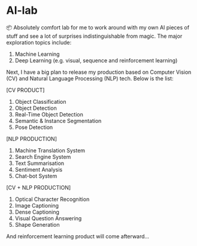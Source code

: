 # AI-lab
📦 Absolutely comfort lab for me to work around with my own AI pieces of stuff and see a lot of surprises indistinguishable from magic. The major exploration topics include:

1. Machine Learning
2. Deep Learning (e.g. visual, sequence and reinforcement learning)

Next, I have a big plan to release my production based on Computer Vision (CV) and Natural Language Processing (NLP) tech. Below is the list:

[CV PRODUCT]
1. Object Classification
2. Object Detection
3. Real-Time Object Detection
4. Semantic & Instance Segmentation
5. Pose Detection

[NLP PRODUCTION]
1. Machine Translation System
2. Search Engine System
3. Text Summarisation
4. Sentiment Analysis
5. Chat-bot System

[CV + NLP PRODUCTION]
1. Optical Character Recognition
2. Image Captioning
3. Dense Captioning
4. Visual Question Answering
5. Shape Generation

And reinforcement learning product will come afterward...
